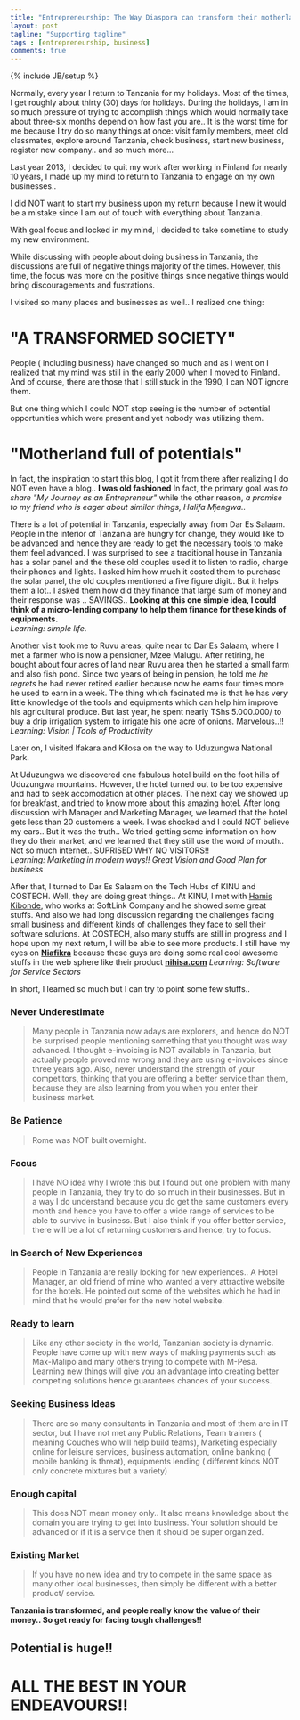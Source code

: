 ```yaml
---
title: "Entrepreneurship: The Way Diaspora can transform their motherland"
layout: post
tagline: "Supporting tagline"
tags : [entrepreneurship, business]
comments: true
---
```

{% include JB/setup %}

Normally, every year I return to Tanzania for my holidays. Most of the times, I 
get roughly about thirty (30) days for holidays.
During the holidays, I am in so much pressure of trying to accomplish things 
which would normally take about three-six months depend on how fast you are..
It is the worst time for me because I try do so many things at once: visit 
family members, meet old classmates, explore around Tanzania, check business, 
start new business, register new company.. and so much more...

Last year 2013, I decided to quit my work after working in Finland for nearly 
10 years, I made up my mind to return to Tanzania to engage on my own 
businesses..

I did NOT want to start my business upon my return because I new it would be a 
mistake since I am out of touch with everything about Tanzania.

With  goal focus and locked in my mind, I decided to take sometime to study my 
new environment.

While discussing with people about doing business in Tanzania, the discussions 
are full of negative things majority of the times. However, this time, the 
focus was more on the positive things since negative things would bring 
discouragements and fustrations.

I visited so many places and businesses as well.. I realized one thing:

# "A TRANSFORMED SOCIETY"


People ( including business) have changed so much and as I went on I realized 
that my mind was still in the early 2000 when I moved to Finland. And of 
course, there are those that I still stuck in the 1990, I can NOT ignore them.

But one thing which I could NOT stop seeing is the number of potential 
opportunities which were present and yet nobody was utilizing them.

# "Motherland full of potentials"

In fact, the inspiration to start this blog, I got it from there after 
realizing I do NOT even have a blog.. __I was old fashioned__ In fact, the 
primary goal was *to share "My Journey as an Entrepreneur"* while the other 
reason, *a promise to my friend who is eager about similar things, Halifa 
Mjengwa..*

There is a lot of potential in Tanzania, especially away from Dar Es Salaam. 
People in the interior of Tanzania are hungry for change, they would like to be 
advanced and hence they are ready to get the necessary tools to make them feel 
advanced. I was surprised to see a traditional house in Tanzania has a solar 
panel and the these old couples used it to listen to radio, charge their phones 
and lights. I asked him how much it costed them to purchase the solar panel, 
the old couples mentioned a five figure digit.. But it helps them a lot.. I 
asked them how did they finance that large sum of money and their response was 
.. SAVINGS.. **Looking at this one simple idea, I could think of a 
micro-lending company to help them finance for these kinds of equipments.**<br 
/>
*Learning: simple life*. 

Another visit took me to Ruvu areas, quite near to Dar Es Salaam, where I met 
a farmer who is now a pensioner, Mzee Malugu. After retiring, he bought about 
four acres of land near Ruvu area then he started a small farm and also fish 
pond. Since two years of being in pension, he told me *he regrets* he had never 
retired earlier because now he earns four times more he used to earn in a week. 
The thing which facinated me is that he has very little knowledge of the tools 
and equipments which can help him improve his agricultural produce. But last 
year, he spent nearly TShs 5.000.000/ to buy a drip irrigation system to 
irrigate his one acre of onions. Marvelous..!!<br />
*Learning: Vision | Tools of Productivity*

Later on, I visited Ifakara and Kilosa on the way to Uduzungwa National Park. 

At Uduzungwa we discovered one fabulous hotel build on the foot hills of 
Uduzungwa mountains. However, the hotel turned out to be too expensive and had 
to seek accomodation at other places. The next day we showed up for breakfast, 
and tried to know more about this amazing hotel. After long discussion with 
Manager and Marketing Manager, we learned that the hotel gets less than 20 
customers a week. I was shocked and I could NOT believe my ears.. But it was 
the truth.. We tried getting some information on how they do their market, and 
we learned that they still use the word of mouth.. Not so much internet.. 
SUPRISED WHY NO VISITORS!!<br />
*Learning: Marketing in modern ways!! Great Vision and Good Plan for business*

After that, I turned to Dar Es Salaam on the Tech Hubs of KINU and COSTECH. 
Well, they are doing great things.. At KINU, I met with [Hamis 
Kibonde](http://softlink.co.tz/), who works at SoftLink Company and he showed 
some great stuffs. And also we had long discussion regarding the challenges 
facing small business and different kinds of challenges they face to sell their 
software solutions. At COSTECH, also many stuffs are still in progress and I 
hope upon my next return, I will be able to see more products. I still have my 
eyes on **[Niafikra](http://niafikra.com)** because these guys are doing some 
real cool awesome stuffs in the web sphere like their product 
**[nihisa.com](http://www.niafikra.com)**
*Learning: Software for Service Sectors*

In short, I learned so much but I can try to point some few stuffs..

### Never Underestimate
> Many people in Tanzania now adays are explorers, and hence do NOT be 
surprised people mentioning something that you thought was way advanced. I 
thought e-invoicing is NOT available in Tanzania, but actually people proved me 
wrong and they are using e-invoices since three years ago. Also, never 
understand the strength of your competitors, thinking that you are offering a 
better service than them, because they are also learning from you when you 
enter their business market.

### Be Patience
> Rome was NOT built overnight.

### Focus
> I have NO idea why I wrote this but I found out one problem with many people 
in Tanzania, they try to do so much in their businesses. But in a way I do 
understand because you do get the same customers every month and hence you have 
to offer a wide range of services to be able to survive in business. But I also 
think if you offer better service, there will be a lot of returning customers 
and hence, try to focus.

### In Search of New Experiences
> People in Tanzania are really looking for new experiences.. A Hotel Manager, 
an old friend of mine who wanted a very attractive website for the hotels. He 
pointed out some of the websites which he had in mind that he would prefer for 
the new hotel website.

### Ready to learn
> Like any other society in the world, Tanzanian society is dynamic. People 
have come up with new ways of making payments such as Max-Malipo and many 
others trying to compete with M-Pesa. Learning new things will give you an 
advantage into creating better competing solutions hence guarantees chances of 
your success.

### Seeking Business Ideas
> There are so many consultants in Tanzania and most of them are in IT sector, 
but I have not met any Public Relations, Team trainers ( meaning Couches who 
will help build teams), Marketing especially online for leisure services, 
business automation, online banking ( mobile banking is threat), equipments 
lending ( different kinds NOT only concrete mixtures but a variety)

### Enough capital
> This does NOT mean money only.. It also means knowledge about the domain you 
are trying to get into business. Your solution should be advanced or if it is a 
service then it should be super organized.


### Existing Market
> If you have no new idea and try to compete in the same space as many other 
local businesses, then simply be different with a better product/ service.

__Tanzania is transformed, and people really know the value of their money.. So 
get ready for facing tough challenges!!__


## Potential is huge!!

# ALL THE BEST IN YOUR ENDEAVOURS!!
